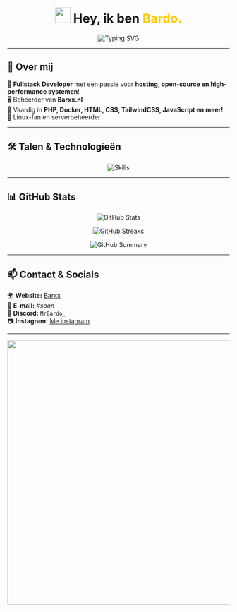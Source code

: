 <h1 align="center">
  <img src="https://media.giphy.com/media/hvRJCLFzcasrR4ia7z/giphy.gif" width="35"> Hey, ik ben <span style="color:#ffcc00">Bardo.</span>   
</h1>

<p align="center">
  <img src="https://readme-typing-svg.herokuapp.com?color=%23FFD700&size=32&center=true&vCenter=true&width=700&lines=Fullstack+Developer;Linux+Enthusiast;Hosting+Expert;Open+Source+Contributor;Serverbeheerder;Passie+voor+Code!;Welkom+op+mijn+GitHub!" alt="Typing SVG">
</p>

---

## 🚀 Over mij  
🌟 **Fullstack Developer** met een passie voor **hosting, open-source en high-performance systemen**!  
🖥️ Beheerder van **Barxx.nl**   
🔧 Vaardig in **PHP, Docker, HTML, CSS, TailwindCSS, JavaScript en meer!**  
🐧 Linux-fan en serverbeheerder  

---

## 🛠️ **Talen & Technologieën**  

<p align="center">
  <img src="https://skillicons.dev/icons?i=html,css,tailwind,js,php,docker,linux,git,nginx,nodejs,postgres" alt="Skills" />
</p>

---

## 📊 **GitHub Stats**  
<p align="center">
  <img src="https://github-readme-stats.vercel.app/api?username=BardoXX&show_icons=true&theme=tokyonight&count_private=true" alt="GitHub Stats" />
</p>

<p align="center">
  <img src="https://github-readme-streak-stats.herokuapp.com/?user=BardoXX&theme=tokyonight" alt="GitHub Streaks" />
</p>

<p align="center">
  <img src="https://github-profile-summary-cards.vercel.app/api/cards/profile-details?username=BardoXX&theme=tokyonight" alt="GitHub Summary"/>
</p>

---

## 📫 **Contact & Socials**  
🌍 **Website:** [Barxx](https://barxx.nl)   
📧 **E-mail:** *#soon*  
💬 **Discord:** `MrBardo_`  
📷 **Instagram:** [Me instagram](https://www.instagram.com/barxx_1429?igsh=MXM4aXpxeXNlZDls)  

---

<p align="center">
  <img src="https://media.giphy.com/media/ZVik7pBtu9dNS/giphy.gif" width="600" />
</p>
